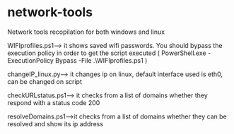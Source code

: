# network-tools
Network tools recopilation for both windows and linux

WIFIprofiles.ps1--> it shows saved wifi passwords. You should bypass the execution policy in order to get the script executed ( PowerShell.exe -ExecutionPolicy Bypass -File .\WIFIprofiles.ps1 )

changeIP_linux.py--> it changes ip on linux, default interface used is eth0, can be changed on script

checkURLstatus.ps1--> it checks from a list of domains whether they respond with a status code 200

resolveDomains.ps1-->it checks from a list of domains whether they can be resolved and show its ip address
